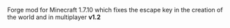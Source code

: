 Forge mod for Minecraft 1.7.10 which fixes the escape key in the creation of the world and in multiplayer __v1.2__
